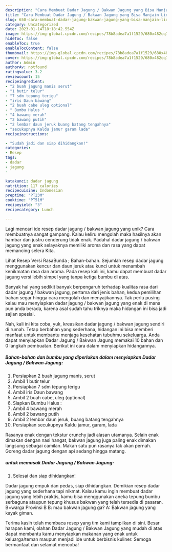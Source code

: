 ```yaml
---
description: "Cara Membuat Dadar Jagung / Bakwan Jagung yang Bisa Manjain Lidah"
title: "Cara Membuat Dadar Jagung / Bakwan Jagung yang Bisa Manjain Lidah"
slug: 650-cara-membuat-dadar-jagung-bakwan-jagung-yang-bisa-manjain-lidah
category: Uncategorized
date: 2023-01-14T18:18:42.554Z
image: https://img-global.cpcdn.com/recipes/78b8adea7a1f1529/680x482cq70/dadar-jagung-bakwan-jagung-foto-resep-utama.jpg
hideToc: false
enableToc: true
enableTocContent: false
thumbnail: https://img-global.cpcdn.com/recipes/78b8adea7a1f1529/680x482cq70/dadar-jagung-bakwan-jagung-foto-resep-utama.jpg
cover: https://img-global.cpcdn.com/recipes/78b8adea7a1f1529/680x482cq70/dadar-jagung-bakwan-jagung-foto-resep-utama.jpg
author: Admin
authorAv: notfound
ratingvalue: 3.2
reviewcount: 15
recipeingredient:
- "2 buah jagung manis serut"
- "1 butir telur"
- "7 sdm tepung terigu"
- "iris Daun bawang"
- "2 buah cabe uleg optional"
- " Bumbu Halus "
- "4 bawang merah"
- "2 bawang putih"
- "2 lembar daun jeruk buang batang tengahnya"
- "secukupnya Kaldu jamur garam lada"
recipeinstructions:

- "Sudah jadi dan siap dihidangkan!"
categories:
- Resep
tags:
- dadar
- jagung
- 

katakunci: dadar jagung  
nutrition: 117 calories
recipecuisine: Indonesian
preptime: "PT23M"
cooktime: "PT51M"
recipeyield: "3"
recipecategory: Lunch

---
```





Lagi mencari ide resep dadar jagung / bakwan jagung yang unik? Cara membuatnya sangat gampang. Kalau keliru mengolah maka hasilnya akan hambar dan justru cenderung tidak enak. Padahal dadar jagung / bakwan jagung yang enak selayaknya memiliki aroma dan rasa yang dapat memancing selera Kita.





Lihat Resep Versi RasaBunda ; Bahan-bahan. Sejumlah resep dadar jagung menggunakan kencur dan daun jeruk atau kunci untuk menambah kenikmatan rasa dan aroma. Pada resep kali ini, kamu dapat membuat dadar jagung versi lebih simpel yang tanpa ketiga bumbu di atas.

Banyak hal yang sedikit banyak berpengaruh terhadap kualitas rasa dari dadar jagung / bakwan jagung, pertama dari jenis bahan, kedua pemilihan bahan segar hingga cara mengolah dan menyajikannya. Tak perlu pusing kalau mau menyiapkan dadar jagung / bakwan jagung yang enak di mana pun anda berada, karena asal sudah tahu triknya maka hidangan ini bisa jadi sajian spesial.






Nah, kali ini kita coba, yuk, kreasikan dadar jagung / bakwan jagung sendiri di rumah. Tetap berbahan yang sederhana, hidangan ini bisa memberi manfaat untuk membantu menjaga kesehatan tubuhmu sekeluarga. Anda dapat menyiapkan Dadar Jagung / Bakwan Jagung memakai 10 bahan dan 0 langkah pembuatan. Berikut ini cara dalam menyiapkan hidangannya.

<!--inarticleads1-->

##### Bahan-bahan dan bumbu yang diperlukan dalam menyiapkan Dadar Jagung / Bakwan Jagung:

1. Persiapkan 2 buah jagung manis, serut
1. Ambil 1 butir telur
1. Persiapkan 7 sdm tepung terigu
1. Ambil iris Daun bawang
1. Ambil 2 buah cabe, uleg (optional)
1. Siapkan  Bumbu Halus :
1. Ambil 4 bawang merah
1. Ambil 2 bawang putih
1. Ambil 2 lembar daun jeruk, buang batang tengahnya
1. Persiapkan secukupnya Kaldu jamur, garam, lada


Rasanya enak dengan tekstur crunchy jadi alasan utamanya. Selain enak dimakan dengan nasi hangat, bakwan jagung juga paling enak dimakan langsung sebagai camilan. Makan satu pun rasanya tak akan pernah. Goreng dadar jagung dengan api sedang hingga matang. 

<!--inarticleads2-->

#####  untuk memasak Dadar Jagung / Bakwan Jagung:


1. Selesai dan siap dihidangkan!

Dadar jagung empuk dan pedas, siap dihidangkan. Demikian resep dadar jagung yang sederhana tapi nikmat. Kalau kamu ingin membuat dadar jagung yang lebih praktis, kamu bisa menggunakan aneka tepung bumbu serbaguna ataupun tepung khusus bakwan yang telah tersedia di pasaran. B=warga Provinsi B B: mau bakwan jagung ga? A: Bakwan jagung yang kayak giman. 

Terima kasih telah membaca resep yang tim kami tampilkan di sini. Besar harapan kami, olahan Dadar Jagung / Bakwan Jagung yang mudah di atas dapat membantu kamu menyiapkan makanan yang enak untuk keluarga/teman maupun menjadi ide untuk berbisnis kuliner. Semoga bermanfaat dan selamat mencoba!
